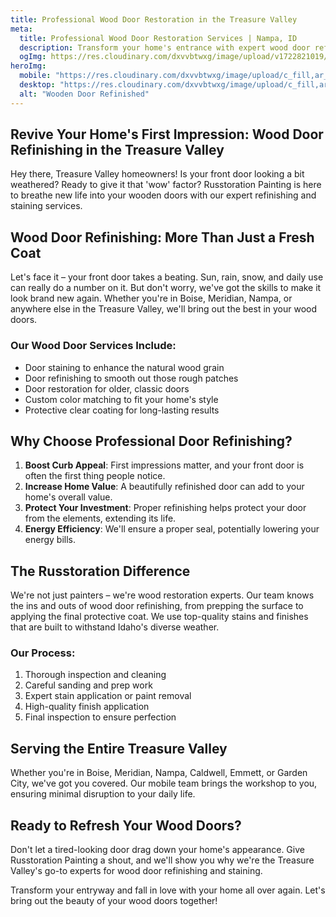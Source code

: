 ```yaml
---
title: Professional Wood Door Restoration in the Treasure Valley
meta: 
  title: Professional Wood Door Restoration Services | Nampa, ID
  description: Transform your home's entrance with expert wood door refinishing and staining in the Treasure Valley. Russtoration Painting brings out the beauty in your doors, serving Boise, Meridian, Nampa, and beyond. Get your free quote today!
  ogImg: https://res.cloudinary.com/dxvvbtwxg/image/upload/v1722821019/Russtoration%20Painting/rp-og_fe5b4t.jpg
heroImg: 
  mobile: "https://res.cloudinary.com/dxvvbtwxg/image/upload/c_fill,ar_3:4/v1722810513/Russtoration%20Painting/20211014_143408_vfkzad.webp"
  desktop: "https://res.cloudinary.com/dxvvbtwxg/image/upload/c_fill,ar_4:3/v1722810513/Russtoration%20Painting/20211014_143408_vfkzad.webp"
  alt: "Wooden Door Refinished"
---
```


## Revive Your Home's First Impression: Wood Door Refinishing in the Treasure Valley

Hey there, Treasure Valley homeowners! Is your front door looking a bit weathered? Ready to give it that 'wow' factor? Russtoration Painting is here to breathe new life into your wooden doors with our expert refinishing and staining services.

## Wood Door Refinishing: More Than Just a Fresh Coat

Let's face it – your front door takes a beating. Sun, rain, snow, and daily use can really do a number on it. But don't worry, we've got the skills to make it look brand new again. Whether you're in Boise, Meridian, Nampa, or anywhere else in the Treasure Valley, we'll bring out the best in your wood doors.

### Our Wood Door Services Include:

- Door staining to enhance the natural wood grain
- Door refinishing to smooth out those rough patches
- Door restoration for older, classic doors
- Custom color matching to fit your home's style
- Protective clear coating for long-lasting results

## Why Choose Professional Door Refinishing?

1. **Boost Curb Appeal**: First impressions matter, and your front door is often the first thing people notice.
2. **Increase Home Value**: A beautifully refinished door can add to your home's overall value.
3. **Protect Your Investment**: Proper refinishing helps protect your door from the elements, extending its life.
4. **Energy Efficiency**: We'll ensure a proper seal, potentially lowering your energy bills.

## The Russtoration Difference

We're not just painters – we're wood restoration experts. Our team knows the ins and outs of wood door refinishing, from prepping the surface to applying the final protective coat. We use top-quality stains and finishes that are built to withstand Idaho's diverse weather.

### Our Process:

1. Thorough inspection and cleaning
2. Careful sanding and prep work
3. Expert stain application or paint removal
4. High-quality finish application
5. Final inspection to ensure perfection

## Serving the Entire Treasure Valley

Whether you're in Boise, Meridian, Nampa, Caldwell, Emmett, or Garden City, we've got you covered. Our mobile team brings the workshop to you, ensuring minimal disruption to your daily life.

## Ready to Refresh Your Wood Doors?

Don't let a tired-looking door drag down your home's appearance. Give Russtoration Painting a shout, and we'll show you why we're the Treasure Valley's go-to experts for wood door refinishing and staining.

Transform your entryway and fall in love with your home all over again. Let's bring out the beauty of your wood doors together!
